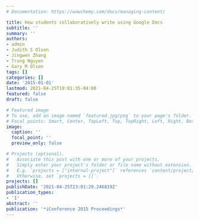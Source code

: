 ```yaml
---
# Documentation: https://wowchemy.com/docs/managing-content/

title: How students collaboratively write using Google Docs
subtitle: ''
summary: ''
authors:
- admin
- Judith S Olson
- Jingwen Zhang
- Trung Nguyen
- Gary M Olson
tags: []
categories: []
date: '2015-01-01'
lastmod: 2021-04-25T19:01:35-04:00
featured: false
draft: false

# Featured image
# To use, add an image named `featured.jpg/png` to your page's folder.
# Focal points: Smart, Center, TopLeft, Top, TopRight, Left, Right, BottomLeft, Bottom, BottomRight.
image:
  caption: ''
  focal_point: ''
  preview_only: false

# Projects (optional).
#   Associate this post with one or more of your projects.
#   Simply enter your project's folder or file name without extension.
#   E.g. `projects = ["internal-project"]` references `content/project/deep-learning/index.md`.
#   Otherwise, set `projects = []`.
projects: []
publishDate: '2021-04-25T23:01:29.246819Z'
publication_types:
- '1'
abstract: ''
publication: '*iConference 2015 Proceedings*'
---
```

